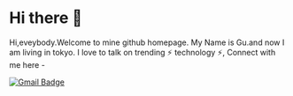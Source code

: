 # Hi there 👋

Hi,eveybody.Welcome to mine github homepage.
My Name is Gu.and now I am living in tokyo.
I love to talk on trending ⚡ technology ⚡, Connect with me here -

[![Gmail Badge]()](mailto:gucanlin@gmail.com)


